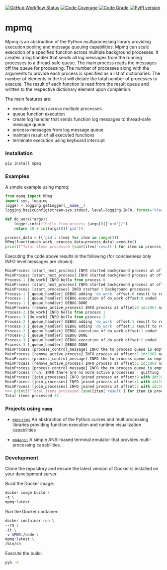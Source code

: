 [![GitHub Workflow Status](https://github.com/soda480/mpmq/workflows/build/badge.svg)](https://github.com/soda480/mpmq/actions)
[![Code Coverage](https://codecov.io/gh/soda480/mpmq/branch/main/graph/badge.svg?token=SAEJLS4FCM)](https://codecov.io/gh/soda480/mpmq)
[![Code Grade](https://www.code-inspector.com/project/12270/status/svg)](https://frontend.code-inspector.com/project/12270/dashboard)
[![PyPI version](https://badge.fury.io/py/mpmq.svg)](https://badge.fury.io/py/mpmq)

# mpmq #

Mpmq is an abstraction of the Python multiprocessing library providing execution pooling and message queuing capabilities. Mpmq can scale execution of a specified function across multiple background processes. It creates a log handler that sends all log messages from the running processes to a thread-safe queue. The main process reads the messages off the queue for processing. The number of processes along with the arguments to provide each process is specified as a list of dictionaries. The number of elements in the list will dictate the total number of processes to execute. The result of each function is read from the result queue and written to the respective dictionary element upon completion.

The main features are:

* execute function across multiple processes
* queue function execution
* create log handler that sends function log messages to thread-safe message queue
* process messages from log message queue
* maintain result of all executed functions
* terminate execution using keyboard interrupt


### Installation ###
```bash
pip install mpmq
```

### Examples ###

A simple example using mpmq:

```python
from mpmq import MPmq
import sys, logging
logger = logging.getLogger(__name__)
logging.basicConfig(stream=sys.stdout, level=logging.INFO, format="%(asctime)s %(processName)s [%(funcName)s] %(levelname)s %(message)s")

def do_work(*args):
    logger.info(f"hello from process {args[0]['pid']}")
    return 10 + int(args[0]['pid'])

process_data = [{'pid': item} for item in range(3)]
MPmq(function=do_work, process_data=process_data).execute()
print(f"Total items processed {sum([item['result'] for item in process_data])}")
 ```

Executing the code above results in the following (for conciseness only INFO level messages are shown):

```Python
MainProcess [start_next_process] INFO started background process at offset:0 with id:1967 name:Process-1
MainProcess [start_next_process] INFO started background process at offset:1 with id:1968 name:Process-2
Process-1 [do_work] INFO hello from process 0
MainProcess [start_next_process] INFO started background process at offset:2 with id:1969 name:Process-3
MainProcess [start_processes] INFO started 3 background processes
Process-1 [_queue_handler] DEBUG adding 'do_work' offset:0 result to result queue
Process-1 [_queue_handler] DEBUG execution of do_work offset:0 ended
Process-1 [_queue_handler] DEBUG DONE
MainProcess [remove_active_process] INFO process at offset:0 id:1967 name:Process-1 has completed
Process-2 [do_work] INFO hello from process 1
Process-3 [do_work] INFO hello from process 2
Process-2 [_queue_handler] DEBUG adding 'do_work' offset:1 result to result queue
Process-3 [_queue_handler] DEBUG adding 'do_work' offset:2 result to result queue
Process-2 [_queue_handler] DEBUG execution of do_work offset:1 ended
Process-2 [_queue_handler] DEBUG DONE
Process-3 [_queue_handler] DEBUG execution of do_work offset:2 ended
Process-3 [_queue_handler] DEBUG DONE
MainProcess [process_control_message] INFO the to process queue is empty
MainProcess [remove_active_process] INFO process at offset:1 id:1968 name:Process-2 has completed
MainProcess [process_control_message] INFO the to process queue is empty
MainProcess [remove_active_process] INFO process at offset:2 id:1969 name:Process-3 has completed
MainProcess [process_control_message] INFO the to process queue is empty
MainProcess [run] INFO there are no more active processses - quitting
MainProcess [join_processes] INFO joined process at offset:0 with id:1967 name:Process-1
MainProcess [join_processes] INFO joined process at offset:1 with id:1968 name:Process-2
MainProcess [join_processes] INFO joined process at offset:2 with id:1969 name:Process-3
>>> print(f"Total items processed {sum([item['result'] for item in process_data])}")
Total items processed 33
```

### Projects using `mpmq` ###

* [`mpcurses`](https://pypi.org/project/mpcurses/) An abstraction of the Python curses and multiprocessing libraries providing function execution and runtime visualization capabilities

* [`mp4ansi`](https://pypi.org/project/mp4ansi/) A simple ANSI-based terminal emulator that provides multi-processing capabilities.

### Development ###

Clone the repository and ensure the latest version of Docker is installed on your development server.

Build the Docker image:
```sh
docker image build \
-t \
mpmq:latest .
```

Run the Docker container:
```sh
docker container run \
--rm \
-it \
-v $PWD:/code \
mpmq:latest \
/bin/sh
```

Execute the build:
```sh
pyb -X
```
